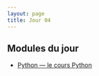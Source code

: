 ```yaml
---
layout: page
title: Jour 04
---
```


## Modules du jour
- [Python — le cours Python](../modules/004_python-cours.md)
